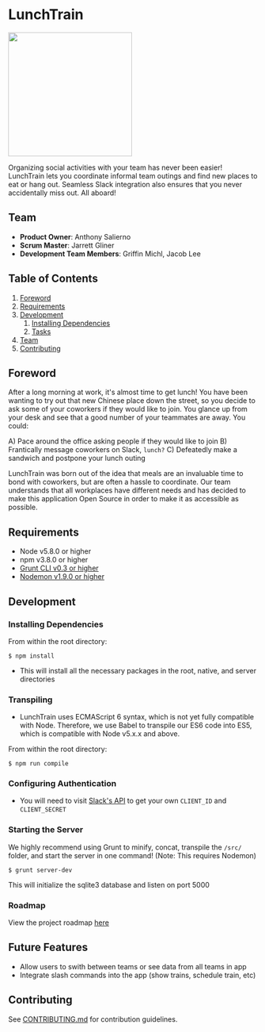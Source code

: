# LunchTrain
<img src=/static/assets/lunchtrainlogotr.png height=250px/>

Organizing social activities with your team has never been easier! LunchTrain lets you coordinate informal team outings and find new places to eat or hang out. Seamless Slack integration also ensures that you never accidentally miss out. All aboard!

## Team

  - __Product Owner__: Anthony Salierno
  - __Scrum Master__: Jarrett Gliner
  - __Development Team Members__: Griffin Michl, Jacob Lee

## Table of Contents

1. [Foreword](#foreword)
1. [Requirements](#requirements)
1. [Development](#development)
    1. [Installing Dependencies](#installing-dependencies)
    1. [Tasks](#tasks)
1. [Team](#team)
1. [Contributing](#contributing)

## Foreword

After a long morning at work, it's almost time to get lunch! You have been wanting to try out that new Chinese place down the street, so you decide to ask some of your coworkers if they would like to join. You glance up from your desk and see that a good number of your teammates are away. You could:

A) Pace around the office asking people if they would like to join
B) Frantically message coworkers on Slack, `lunch?`
C) Defeatedly make a sandwich and postpone your lunch outing

LunchTrain was born out of the idea that meals are an invaluable time to bond with coworkers, but are often a hassle to coordinate. Our team understands that all workplaces have different needs and has decided to make this application Open Source in order to make it as accessible as possible.

## Requirements

- Node v5.8.0 or higher
- npm v3.8.0 or higher
- [Grunt CLI v0.3 or higher](http://gruntjs.com/getting-started)
- [Nodemon v1.9.0 or higher](http://nodemon.io/)

## Development

### Installing Dependencies

From within the root directory:
```
$ npm install
```
- This will install all the necessary packages in the root, native, and server directories

### Transpiling

- LunchTrain uses ECMAScript 6 syntax, which is not yet fully compatible with Node. Therefore, we use Babel to transpile our ES6 code into ES5, which is compatible with Node v5.x.x and above.

From within the root directory:
```
$ npm run compile
```

### Configuring Authentication

- You will need to visit [Slack's API](https://api.slack.com/) to get your own `CLIENT_ID` and `CLIENT_SECRET`

### Starting the Server

We highly recommend using Grunt to minify, concat, transpile the `/src/` folder, and start the server in one command! (Note: This requires Nodemon)

```
$ grunt server-dev
```

This will initialize the sqlite3 database and listen on port 5000

### Roadmap

View the project roadmap [here](https://github.com/platonicNavel/lunchtrain/issues)

## Future Features

- Allow users to swith between teams or see data from all teams in app
- Integrate slash commands into the app (show trains, schedule train, etc)

## Contributing

See [CONTRIBUTING.md](CONTRIBUTING.md) for contribution guidelines.
